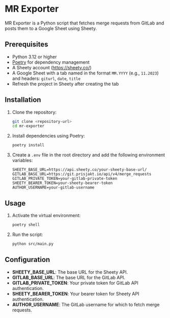 # MR Exporter

MR Exporter is a Python script that fetches merge requests from GitLab and posts them to a Google Sheet using Sheety.

## Prerequisites

- Python 3.12 or higher
- [Poetry](https://python-poetry.org/) for dependency management
- A Sheety account (https://sheety.co/)
- A Google Sheet with a tab named in the format `MM.YYYY` (e.g., `11.2023`) and headers: `giturl`, `date`, `title`
- Refresh the project in Sheety after creating the tab

## Installation

1. Clone the repository:
    ```sh
    git clone <repository-url>
    cd mr-exporter
    ```

2. Install dependencies using Poetry:
    ```sh
    poetry install
    ```

3. Create a `.env` file in the root directory and add the following environment variables:
    ```dotenv
    SHEETY_BASE_URL=https://api.sheety.co/your-sheety-base-url/
    GITLAB_BASE_URL=https://git.prisjakt.io/api/v4/merge_requests
    GITLAB_PRIVATE_TOKEN=your-gitlab-private-token
    SHEETY_BEARER_TOKEN=your-sheety-bearer-token
    AUTHOR_USERNAME=your-gitlab-username
    ```

## Usage

1. Activate the virtual environment:
    ```sh
    poetry shell
    ```

2. Run the script:
    ```sh
    python src/main.py
    ```

## Configuration

- **SHEETY_BASE_URL**: The base URL for the Sheety API.
- **GITLAB_BASE_URL**: The base URL for the GitLab API.
- **GITLAB_PRIVATE_TOKEN**: Your private token for GitLab API authentication.
- **SHEETY_BEARER_TOKEN**: Your bearer token for Sheety API authentication.
- **AUTHOR_USERNAME**: The GitLab username for which to fetch merge requests.
